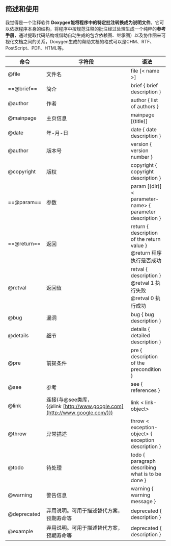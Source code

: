 ## 简述和使用
我觉得是一个注释软件
**Doxygen能将程序中的特定批注转换成为说明文件**。它可以依据程序本身的结构，将程序中按规范注释的批注经过处理生成一个纯粹的**参考手册**，通过提取代码结构或借助自动生成的包含依赖图、继承图）以及协作图来可视化文档之间的关系，Doxygen生成的帮助文档的格式可以是CHM、RTF、PostScript、PDF、HTML等。

| 命令  | 字符段  | 语法  |
|---|---|---|
|@file|文件名|file [< name >]|
|==@brief==|简介|brief { brief description }|
|@author|作者|author { list of authors }|
|@mainpage|主页信息|mainpage [(title)]|
|@date|年-月-日|date { date description }|
|@author|版本号|version { version number }|
|@copyright|版权|copyright { copyright description }|
|==@param==|参数|param [(dir)] < parameter-name> { parameter description }|
|==@return==|返回|return { description of the return value }<br>@return 程序执行是否成功 |
|@retval|返回值|retval { description }<br>@retval 1 执行失败<br>@retval 0 执行成功 |
|@bug|漏洞|bug { bug description }|
|@details|细节|details { detailed description }|
|@pre|前提条件|pre { description of the precondition }|
|@see|参考|see { references }|
|@link|连接(与@see类库，{@link [http://www.google.com](http://www.google.com/)})|link < link-object>|
|@throw|异常描述|throw < exception-object> { exception description }|
|@todo|待处理|todo { paragraph describing what is to be done }|
|@warning|警告信息|warning { warning message }|
|@deprecated|弃用说明。可用于描述替代方案，预期寿命等|deprecated { description }|
|@example|弃用说明。可用于描述替代方案，预期寿命等|deprecated { description }|